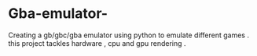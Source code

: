 # Gba-emulator-
Creating a gb/gbc/gba emulator using python to emulate different games . this project tackles hardware , cpu and gpu rendering . 
